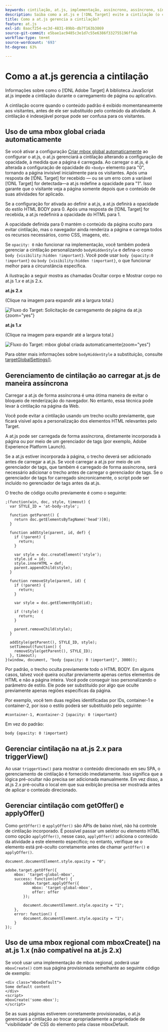 ```yaml
---
keywords: cintilação, at.js, implementação, assíncrono, assíncrono, síncrono, síncrono, $8
description: Saiba como a at.js e [!DNL Target] evite a cintilação (o conteúdo padrão é exibido momentaneamente antes de ser substituído pelo conteúdo da atividade) durante o carregamento da página ou do aplicativo.
title: Como a at.js gerencia a cintilação?
feature: at.js
exl-id: 8aacf254-ec3d-4831-89bb-db7f163b3869
source-git-commit: e5bae1ac9485c3e1d7c55e6386f332755196ffab
workflow-type: tm+mt
source-wordcount: '693'
ht-degree: 63%

---
```


# Como a at.js gerencia a cintilação

Informações sobre como o [!DNL Adobe Target] A biblioteca JavaScript at.js impede a cintilação durante o carregamento de página ou aplicativo.

A cintilação ocorre quando o conteúdo padrão é exibido momentaneamente aos visitantes, antes de ele ser substituído pelo conteúdo da atividade. A cintilação é indesejável porque pode ser confusa para os visitantes.

## Uso de uma mbox global criada automaticamente

Se você ativar a configuração [Criar mbox global automaticamente](/help/dev/implement/client-side/atjs/global-mbox/customize-global-mbox.md) ao configurar o at.js, o at.js gerenciará a cintilação alterando a configuração de opacidade, à medida que a página é carregada. Ao carregar o at.js, é alterada a configuração de opacidade do `<body>` elemento para &quot;0&quot;, tornando a página invisível inicialmente para os visitantes. Após uma resposta de [!DNL Target] for recebido — ou se um erro com a variável [!DNL Target] for detectada—a at.js redefine a opacidade para &quot;1&quot;. Isso garante que o visitante veja a página somente depois que o conteúdo de suas atividades for aplicado.

Se a configuração for ativada ao definir a at.js, a at.js definirá a opacidade do estilo HTML BODY para 0. Após uma resposta de [!DNL Target] for recebida, a at.js redefinirá a opacidade do HTML para 1.

A opacidade definida para 0 mantém o conteúdo da página oculto para evitar cintilação, mas o navegador ainda renderiza a página e carrega todos os recursos necessários, como CSS, imagens, etc.

Se `opacity: 0` não funcionar na implementação, você também poderá gerenciar a cintilação personalizando `bodyHiddenStyle` e defina-o como `body {visibility:hidden !important}`. Você pode usar `body {opacity:0 !important}` ou `body {visibility:hidden !important}`, o que funcionar melhor para a circunstância específica.

A ilustração a seguir mostra as chamadas Ocultar corpo e Mostrar corpo no at.js 1.*x* e at.js 2.x.

**at.js 2.x**

(Clique na imagem para expandir até a largura total.)

![Fluxo do Target: Solicitação de carregamento de página da at.js](/help/dev/implement/client-side/assets/atjs-20-flow-page-load-request.png "Fluxo do Target: Solicitação de carregamento de página da at.js"){zoom=&quot;yes&quot;}

**at.js 1.*x***  

(Clique na imagem para expandir até a largura total.)

![Fluxo do Target: mbox global criada automaticamente](/help/dev/implement/client-side/atjs/how-atjs-works/assets/target-flow2.png "Fluxo do Target: mbox global criada automaticamente"){zoom=&quot;yes&quot;}

Para obter mais informações sobre `bodyHiddenStyle` a substituição, consulte [targetGlobalSettings()](/help/dev/implement/client-side/atjs/atjs-functions/targetglobalsettings.md).

## Gerenciamento de cintilação ao carregar at.js de maneira assíncrona

Carregar a at.js de forma assíncrona é uma ótima maneira de evitar o bloqueio de renderização do navegador. No entanto, essa técnica pode levar à cintilação na página da Web.

Você pode evitar a cintilação usando um trecho oculto previamente, que ficará visível após a personalização dos elementos HTML relevantes pelo Target.

A at.js pode ser carregada de forma assíncrona, diretamente incorporada à página ou por meio de um gerenciador de tags (por exemplo, Adobe Experience Platform Launch).

Se a at.js estiver incorporada à página, o trecho deverá ser adicionado antes de carregar a at.js. Se você carregar a at.js por meio de um gerenciador de tags, que também é carregado de forma assíncrona, será necessário adicionar o trecho antes de carregar o gerenciador de tags. Se o gerenciador de tags for carregado sincronicamente, o script pode ser incluído no gerenciador de tags antes da at.js.

O trecho de código oculto previamente é como o seguinte:

```
;(function(win, doc, style, timeout) {
  var STYLE_ID = 'at-body-style';

  function getParent() {
    return doc.getElementsByTagName('head')[0];
  }

  function addStyle(parent, id, def) {
    if (!parent) {
      return;
    }

    var style = doc.createElement('style');
    style.id = id;
    style.innerHTML = def;
    parent.appendChild(style);
  }

  function removeStyle(parent, id) {
    if (!parent) {
      return;
    }

    var style = doc.getElementById(id);

    if (!style) {
      return;
    }

    parent.removeChild(style);
  }

  addStyle(getParent(), STYLE_ID, style);
  setTimeout(function() {
    removeStyle(getParent(), STYLE_ID);
  }, timeout);
}(window, document, "body {opacity: 0 !important}", 3000));
```

Por padrão, o trecho oculta previamente todo o HTML BODY. Em alguns casos, talvez você queira ocultar previamente apenas certos elementos de HTML e não a página inteira. Você pode conseguir isso personalizando o parâmetro de estilo. Ele pode ser substituído por algo que oculte previamente apenas regiões específicas da página.

Por exemplo, você tem duas regiões identificadas por IDs, container-1 e container-2, por isso o estilo poderá ser substituído pelo seguinte:

```
#container-1, #container-2 {opacity: 0 !important}
```

Em vez do padrão:

```
body {opacity: 0 !important}
```

## Gerenciar cintilação na at.js 2.x para triggerView()

Ao usar `triggerView()` para mostrar o conteúdo direcionado em seu SPA, o gerenciamento de cintilação é fornecido imediatamente. Isso significa que a lógica pré-ocultar não precisa ser adicionada manualmente. Em vez disso, a at.js 2.x pré-oculta o local em que sua exibição precisa ser mostrada antes de aplicar o conteúdo direcionado.

## Gerenciar cintilação com getOffer() e applyOffer()

Como `getOffer()` e `applyOffer()` são APIs de baixo nível, não há controle de cintilação incorporado. É possível passar um seletor ou elemento HTML como opção `applyOffer()`, nesse caso, `applyOffer()` adiciona o conteúdo da atividade a este elemento específico; no entanto, verifique se o elemento está pré-oculto corretamente antes de chamar `getOffer()` e `applyOffer()`.

```
document.documentElement.style.opacity = "0";
 
adobe.target.getOffer({
    mbox: 'target-global-mbox',
    success: function(offer) {
        adobe.target.applyOffer({
            mbox: 'target-global-mbox',
            offer: offer
        });
 
        document.documentElement.style.opacity = "1";
    },
    error: function() {
        document.documentElement.style.opacity = "1";        
    }
});
```

## Uso de uma mbox regional com mboxCreate() na at.js 1.x (não compatível na at.js 2.x)

Se você usar uma implementação de mbox regional, poderá usar `mboxCreate()` com sua página provisionada semelhante ao seguinte código de exemplo:

```
<div class="mboxDefault">
Some default content
</div>
<script>
mboxCreate('some-mbox');
</script>
```

Se as suas páginas estiverem corretamente provisionadas, o at.js gerenciará a cintilação ao trocar apropriadamente a propriedade de &quot;visibilidade&quot; de CSS do elemento pela classe mboxDefault.
